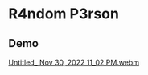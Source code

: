 # R4ndom P3rson

## Demo

[Untitled_ Nov 30, 2022 11_02 PM.webm](https://user-images.githubusercontent.com/40338524/204948146-b81a3e3d-d6ee-49d0-b7c3-bb2033f6844d.webm)

